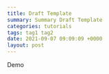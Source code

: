 ```yaml
---
title: Draft Template
summary: Summary Draft Template
categories: tutorials
tags: tag1 tag2
date: 2021-09-07 09:09:09 +0000
layout: post
---
```


Demo
